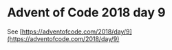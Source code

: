 # Advent of Code 2018 day 9

See [https://adventofcode.com/2018/day/9](https://adventofcode.com/2018/day/9)
